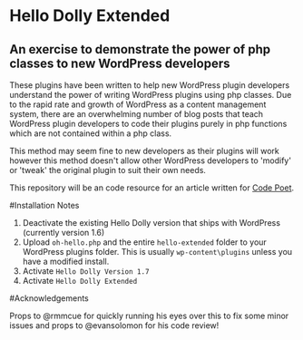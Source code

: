 # Hello Dolly Extended

## An exercise to demonstrate the power of php classes to new WordPress developers

These plugins have been written to help new WordPress plugin developers understand the power of writing WordPress
plugins using php classes. Due to the rapid rate and growth of WordPress as a content management system, there are an
overwhelming number of blog posts that teach WordPress plugin developers to code their plugins purely in php functions
which are not contained within a php class.

This method may seem fine to new developers as their plugins will work however this method doesn't allow other WordPress
developers to 'modify' or 'tweak' the original plugin to suit their own needs.

This repository will be an code resource for an article written for [Code Poet](http://build.codepoet.com/ "Code Poet").

#Installation Notes

1. Deactivate the existing Hello Dolly version that ships with WordPress (currently version 1.6)
2. Upload `oh-hello.php` and the entire `hello-extended` folder to your WordPress plugins folder. This is usually
 `wp-content\plugins` unless you have a modified install.
3. Activate `Hello Dolly Version 1.7`
4. Activate `Hello Dolly Extended`

#Acknowledgements

Props to @rmmcue for quickly running his eyes over this to fix some minor issues and props to @evansolomon for his code
review!
